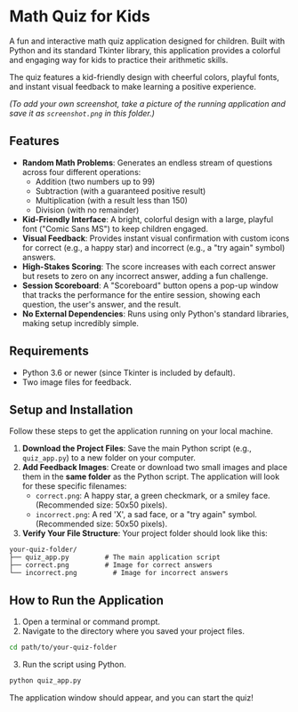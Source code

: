 # Math Quiz for Kids

A fun and interactive math quiz application designed for children. Built with Python and its standard Tkinter library, this application provides a colorful and engaging way for kids to practice their arithmetic skills.

The quiz features a kid-friendly design with cheerful colors, playful fonts, and instant visual feedback to make learning a positive experience.

*(To add your own screenshot, take a picture of the running application and save it as `screenshot.png` in this folder.)*

## Features

* **Random Math Problems**: Generates an endless stream of questions across four different operations:
    * Addition (two numbers up to 99)
    * Subtraction (with a guaranteed positive result)
    * Multiplication (with a result less than 150)
    * Division (with no remainder)
* **Kid-Friendly Interface**: A bright, colorful design with a large, playful font ("Comic Sans MS") to keep children engaged.
* **Visual Feedback**: Provides instant visual confirmation with custom icons for correct (e.g., a happy star) and incorrect (e.g., a "try again" symbol) answers.
* **High-Stakes Scoring**: The score increases with each correct answer but resets to zero on any incorrect answer, adding a fun challenge.
* **Session Scoreboard**: A "Scoreboard" button opens a pop-up window that tracks the performance for the entire session, showing each question, the user's answer, and the result.
* **No External Dependencies**: Runs using only Python's standard libraries, making setup incredibly simple.


## Requirements

* Python 3.6 or newer (since Tkinter is included by default).
* Two image files for feedback.


## Setup and Installation

Follow these steps to get the application running on your local machine.

1. **Download the Project Files**:
Save the main Python script (e.g., `quiz_app.py`) to a new folder on your computer.
2. **Add Feedback Images**:
Create or download two small images and place them in the **same folder** as the Python script. The application will look for these specific filenames:
    * `correct.png`: A happy star, a green checkmark, or a smiley face. (Recommended size: 50x50 pixels).
    * `incorrect.png`: A red 'X', a sad face, or a "try again" symbol. (Recommended size: 50x50 pixels).
3. **Verify Your File Structure**:
Your project folder should look like this:

```
your-quiz-folder/
├── quiz_app.py         # The main application script
├── correct.png         # Image for correct answers
└── incorrect.png         # Image for incorrect answers
```


## How to Run the Application

1. Open a terminal or command prompt.
2. Navigate to the directory where you saved your project files.

```bash
cd path/to/your-quiz-folder
```

3. Run the script using Python.

```bash
python quiz_app.py
```

The application window should appear, and you can start the quiz!


